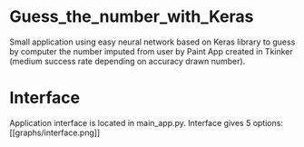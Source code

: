 # Guess_the_number_with_Keras
Small application using easy neural network based on Keras library to guess by computer the number imputed from user by Paint App created in Tkinker (medium success rate depending on accuracy drawn number).

# Interface
Application interface is located in main_app.py. Interface gives 5 options:
[[graphs/interface.png]]